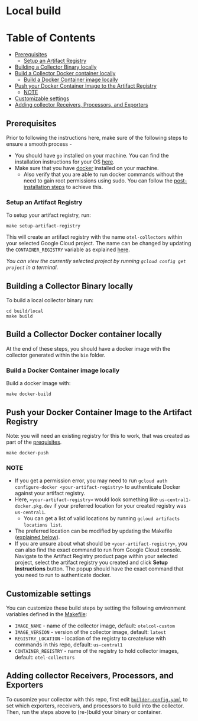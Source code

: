# Local build

# Table of Contents
* [Prerequisites ](#Prerequisites)
	* [Setup an Artifact Registry](#Setup-an-Artifact-Registry)
* [Building a Collector Binary locally](#Building-a-Collector-Binary-locally)
* [Build a Collector Docker container locally ](#Build-a-Collector-Docker-container-locally)
	* [Build a Docker Container image locally](#Build-a-Docker-Container-image-locally)
* [Push your Docker Container Image to the Artifact Registry](#Push-your-Docker-Container-Image-to-the-Artifact-Registry)
	* [NOTE](#NOTE)
* [Customizable settings  ](#Customizable-settings)
* [Adding collector Receivers, Processors, and Exporters](#Adding-collector-Receivers,-Processors,-and-Exporters)


## Prerequisites 

Prior to following the instructions here, make sure of the following steps to ensure a smooth process - 
 - You should have `go` installed on your machine. You can find the installation instructions for your OS [here](https://go.dev/doc/install).
 - Make sure that you have [docker](https://docs.docker.com/engine/install/) installed on your machine.
    - Also verify that you are able to run docker commands without the need to gain root permissions using sudo. You can follow the [post-installation steps](https://docs.docker.com/engine/install/linux-postinstall/) to achieve this.

### Setup an Artifact Registry

To setup your artifact registry, run:
```
make setup-artifact-registry
```
This will create an artifact registry with the name `otel-collectors` within your selected Google Cloud project. The name can be changed by updating the `CONTAINER_REGISTRY` variable as explained [here](#customizable-settings).

*You can view the currently selected project by running `gcloud config get project` in a terminal.*

## Building a Collector Binary locally

To build a local collector binary run:
```
cd build/local
make build
```

## Build a Collector Docker container locally 

At the end of these steps, you should have a docker image with the collector generated within the `bin` folder.

### Build a Docker Container image locally

Build a docker image with:

```
make docker-build
```

## Push your Docker Container Image to the Artifact Registry

Note: you will need an existing registry for this to work, that was created as part of the [prequisites](#prerequisite-setup-an-artifact-registry).

```
make docker-push
```

### NOTE
 - If you get a permission error, you may need to run `gcloud auth configure-docker <your-artifact-registry>` to authenticate Docker against your artifact registry. 
 - Here, `<your-artifact-registry>` would look something like `us-central1-docker.pkg.dev` if your preferred location for your created registry was `us-central1`. 
    - You can get a list of valid locations by running `gcloud artifacts locations list`.
 - The preferred location can be modified by updating the Makefile ([explained below](#Customizable-settings)).
 - If you are unsure about what should be `<your-artifact-registry>`, you can also find the exact command to run from Google Cloud console. Navigate to the Artifact Registry product page within your selected project, select the artifact registry you created and click **Setup Instructions** button. The popup should have the exact  command that you need to run to authenticate docker. 

## Customizable settings  

You can customize these build steps by setting the following environment variables defined in the [Makefile](../../Makefile):

* `IMAGE_NAME` - name of the collector image, default: `otelcol-custom`
* `IMAGE_VERSION` - version of the collector image, default: `latest`
* `REGISTRY_LOCATION` - location of the registry to create/use with commands in this repo, default: `us-central1`
* `CONTAINER_REGISTRY` - name of the registry to hold collector images, default: `otel-collectors`

## Adding collector Receivers, Processors, and Exporters

To cusomize your collector with this repo, first edit [`builder-config.yaml`](builder-config.yaml) to set which
exporters, receivers, and processors to build into the collector.  Then, run the steps above to (re-)build your
binary or container.